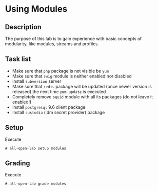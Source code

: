 # Using Modules

## Description
The purpose of this lab is to gain experience with basic concepts of modularity, like modules, streams and profiles.

## Task list
* Make sure that `php` package is not visible be `yum`
* Make sure that `swig` module is neither enabled nor disabled
* Install `subversion` server
* Make sure that `redis` package will be updated (once newer version is released) the next time `yum update` is executed
* Completely remove `squid` module with all its packages (do not leave it enabled!)
* Install `postgresql` 9.6 client package
* Install `custodia` (idm secret provider) package

## Setup
Execute
```console
# all-open-lab setup modules
```

## Grading
Execute
```console
# all-open-lab grade modules
```

